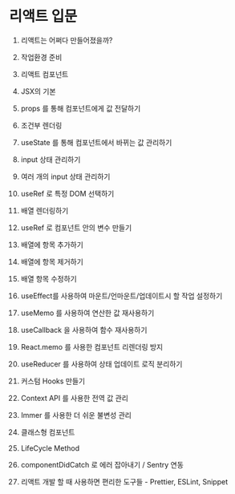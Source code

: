 # 리액트 입문

01. 리액트는 어쩌다 만들어졌을까?

02. 작업환경 준비

03. 리액트 컴포넌트

04. JSX의 기본

05. props 를 통해 컴포넌트에게 값 전달하기

06. 조건부 렌더링

07. useState 를 통해 컴포넌트에서 바뀌는 값 관리하기

08. input 상태 관리하기

09. 여러 개의 input 상태 관리하기

10. useRef 로 특정 DOM 선택하기

11. 배열 렌더링하기

12. useRef 로 컴포넌트 안의 변수 만들기

13. 배열에 항목 추가하기

14. 배열에 항목 제거하기

15. 배열 항목 수정하기

16. useEffect를 사용하여 마운트/언마운트/업데이트시 할 작업 설정하기

17. useMemo 를 사용하여 연산한 값 재사용하기

18. useCallback 을 사용하여 함수 재사용하기

19. React.memo 를 사용한 컴포넌트 리렌더링 방지

20. useReducer 를 사용하여 상태 업데이트 로직 분리하기

21. 커스텀 Hooks 만들기

22. Context API 를 사용한 전역 값 관리

23. Immer 를 사용한 더 쉬운 불변성 관리

24. 클래스형 컴포넌트

25. LifeCycle Method

26. componentDidCatch 로 에러 잡아내기 / Sentry 연동

27. 리액트 개발 할 때 사용하면 편리한 도구들 - Prettier, ESLint, Snippet
